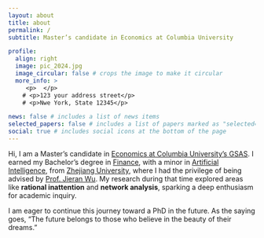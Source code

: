 ```yaml
---
layout: about
title: about
permalink: /
subtitle: Master’s candidate in Economics at Columbia University

profile:
  align: right
  image: pic_2024.jpg
  image_circular: false # crops the image to make it circular
  more_info: >
     <p>  </p>
    # <p>123 your address street</p>
    # <p>Nwe York, State 12345</p>

news: false # includes a list of news items
selected_papers: false # includes a list of papers marked as "selected={true}"
social: true # includes social icons at the bottom of the page
---
```



Hi, I am a Master’s candidate in [Economics at Columbia University’s GSAS](https://econ.columbia.edu/). I earned my Bachelor’s degree in [Finance](http://www.cec.zju.edu.cn/), with a minor in [Artificial Intelligence](http://www.en.cs.zju.edu.cn/), from [Zhejiang University](https://www.zju.edu.cn/), where I had the privilege of being advised by [Prof. Jieran Wu](https://person.zju.edu.cn/jieranwu). My research during that time explored areas like **rational inattention** and **network analysis**, sparking a deep enthusiasm for academic inquiry. 

I am eager to continue this journey toward a PhD in the future. As the saying goes, “The future belongs to those who believe in the beauty of their dreams.”
